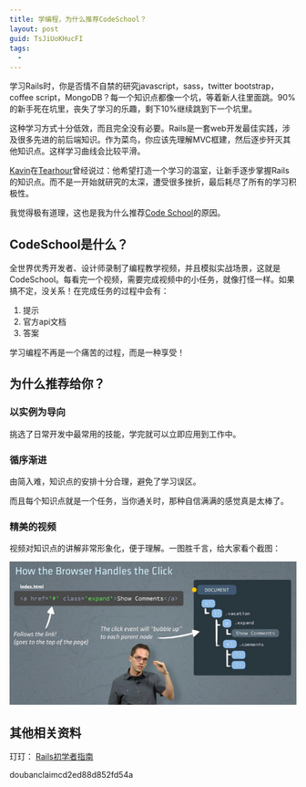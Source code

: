 ```yaml
---
title: 学编程，为什么推荐CodeSchool？
layout: post
guid: TsJiUoKHucFI
tags:
  - 
---
```



学习Rails时，你是否情不自禁的研究javascript，sass，twitter bootstrap，coffee script，MongoDB？每一个知识点都像一个坑，等着新人往里面跳。90%的新手死在坑里，丧失了学习的乐趣，剩下10%继续跳到下一个坑里。

这种学习方式十分低效，而且完全没有必要。Rails是一套web开发最佳实践，涉及很多先进的前后端知识。作为菜鸟，你应该先理解MVC框建，然后逐步歼灭其他知识点。这样学习曲线会比较平滑。

[Kavin](http://ruby-china.org/knwang)在[Tearhour](http://teahour.fm/2013/02/03/learning-ruby-and-rails.html)曾经说过：他希望打造一个学习的温室，让新手逐步掌握Rails的知识点。而不是一开始就研究的太深，遭受很多挫折，最后耗尽了所有的学习积极性。

我觉得极有道理，这也是我为什么推荐[Code School](http://www.codeschool.com)的原因。

## CodeSchool是什么？

全世界优秀开发者、设计师录制了编程教学视频，并且模拟实战场景，这就是CodeSchool。每看完一个视频，需要完成视频中的小任务，就像打怪一样。如果搞不定，没关系！在完成任务的过程中会有：

1. 提示
2. 官方api文档
3. 答案

学习编程不再是一个痛苦的过程，而是一种享受！


## 为什么推荐给你？

### 以实例为导向

挑选了日常开发中最常用的技能，学完就可以立即应用到工作中。


### 循序渐进

由简入难，知识点的安排十分合理，避免了学习误区。

而且每个知识点就是一个任务，当你通关时，那种自信满满的感觉真是太棒了。


### 精美的视频

视频对知识点的讲解非常形象化，便于理解。一图胜千言，给大家看个截图：


<span class="image-1200">![](/media/files/2013/may/04.png)</span>

## 其他相关资料

玎玎： [Rails初学者指南](http://yedingding.com/2013/04/22/rails-for-beginners.html)

doubanclaimcd2ed88d852fd54a










